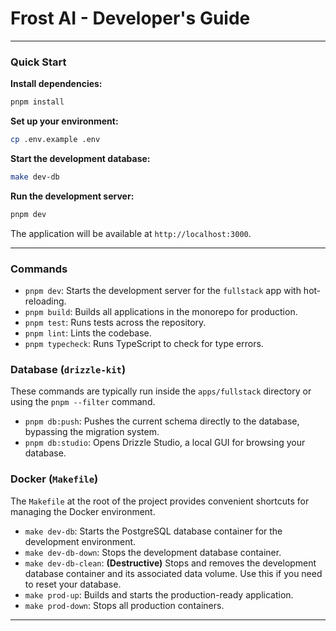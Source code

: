 # Frost AI - Developer's Guide

---

### Quick Start

**Install dependencies:**

```sh
pnpm install
```

**Set up your environment:**

```sh
cp .env.example .env
```

**Start the development database:**

```sh
make dev-db
```

**Run the development server:**

```sh
pnpm dev
```

The application will be available at `http://localhost:3000`.

---

### Commands

- `pnpm dev`: Starts the development server for the `fullstack` app with hot-reloading.
- `pnpm build`: Builds all applications in the monorepo for production.
- `pnpm test`: Runs tests across the repository.
- `pnpm lint`: Lints the codebase.
- `pnpm typecheck`: Runs TypeScript to check for type errors.

### Database (`drizzle-kit`)

These commands are typically run inside the `apps/fullstack` directory or using the `pnpm --filter` command.

- `pnpm db:push`: Pushes the current schema directly to the database, bypassing the migration system.
- `pnpm db:studio`: Opens Drizzle Studio, a local GUI for browsing your database.

### Docker (`Makefile`)

The `Makefile` at the root of the project provides convenient shortcuts for managing the Docker environment.

- `make dev-db`: Starts the PostgreSQL database container for the development environment.
- `make dev-db-down`: Stops the development database container.
- `make dev-db-clean`: **(Destructive)** Stops and removes the development database container and its associated data volume. Use this if you need to reset your database.
- `make prod-up`: Builds and starts the production-ready application.
- `make prod-down`: Stops all production containers.

---
